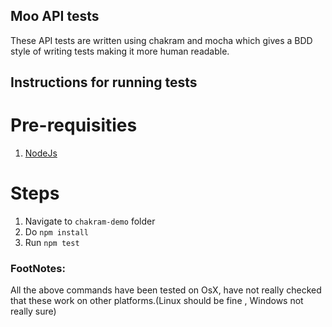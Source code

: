 ## Moo API tests

These API tests are written using chakram and mocha which gives a BDD style of writing tests making
it more human readable.



## Instructions for running tests

# Pre-requisities

1. [NodeJs](https://nodejs.org/en/download/)


# Steps
1. Navigate to `chakram-demo` folder
2. Do `npm install`
3. Run `npm test`

### FootNotes:
All the above commands have been tested on OsX, have not really checked that these work on other platforms.(Linux should be fine , Windows not really sure)
